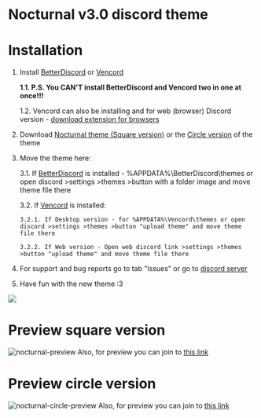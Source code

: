 # Nocturnal v3.0 discord theme

# Installation
1. Install [BetterDiscord](https://betterdiscord.app) or [Vencord](https://vencord.dev/download)

   **1.1. P.S. You CAN'T install BetterDiscord and Vencord two in one at once!!!**
   
   1.2. Vencord can also be installing and for web (browser) Discord version - [download extension for browsers](https://chromewebstore.google.com/detail/vencord-web/cbghhgpcnddeihccjmnadmkaejncjndb)
   
3. Download [Nocturnal theme (Square version)](https://github.com/KhimarikMayer/Nocturnal-discord-theme/releases/download/3.1/nocturnal.theme.css) or the [Circle version](https://github.com/KhimarikMayer/Nocturnal-discord-theme/releases/download/3.1/nocturnal_circle.theme.css) of the theme
4. Move the theme here:

   3.1. If [BetterDiscord](https://betterdiscord.app) is installed - %APPDATA%\BetterDiscord\themes or open discord >settings >themes >button with a folder image and move theme file there
   
   3.2. If [Vencord](https://vencord.dev/download) is installed:

       3.2.1. If Desktop version - for %APPDATA%\Vencord\themes or open discord >settings >themes >button "upload theme" and move theme file there
   
       3.2.2. If Web version - Open web discord link >settings >themes >button "upload theme" and move theme file there
   
6. For support and bug reports go to tab "Issues" or go to [discord server](https://discord.gg/x5NGh4Bagk)
7. Have fun with the new theme :3

![](https://i.ibb.co/CpkCGrF5/68747470733a2f2f692e696d6775722e636f6d2f5439446e6931592e706e67.png)

# Preview square version
![nocturnal-preview](https://i.imgur.com/emBMm8I.png)
Also, for preview you can join to [this link](https://discord-preview.vercel.app/?file=https://khimarikmayer.github.io/Nocturnal-discord-theme/nocturnal/importCSS/core.css)

# Preview circle version
![nocturnal-circle-preview](https://i.imgur.com/C7GzoEr.png)
Also, for preview you can join to [this link](https://gibbu.github.io/ThemePreview/?file=https://khimarikmayer.github.io/Nocturnal-discord-theme/nocturnal/importCSS/circle_core.css)

